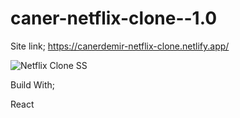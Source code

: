 # caner-netflix-clone--1.0
Site link; https://canerdemir-netflix-clone.netlify.app/


![Netflix Clone SS](https://user-images.githubusercontent.com/96390657/161710709-fb0243d7-02b7-4852-ac01-5b24407cc1e6.jpg)



Build With;

React



